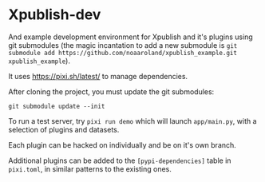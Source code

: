 # Xpublish-dev

And example development environment for Xpublish and it's plugins using git submodules (the magic incantation to add a new submodule is `git submodule add https://github.com/noaaroland/xpublish_example.git xpublish_example`).

It uses https://pixi.sh/latest/ to manage dependencies.

After cloning the project, you must update the git submodules:

```
git submodule update --init
```

To run a test server, try `pixi run demo` which will launch `app/main.py`,
with a selection of plugins and datasets.

Each plugin can be hacked on individually and be on it's own branch.

Additional plugins can be added to the `[pypi-dependencies]` table in `pixi.toml`,
in similar patterns to the existing ones.
